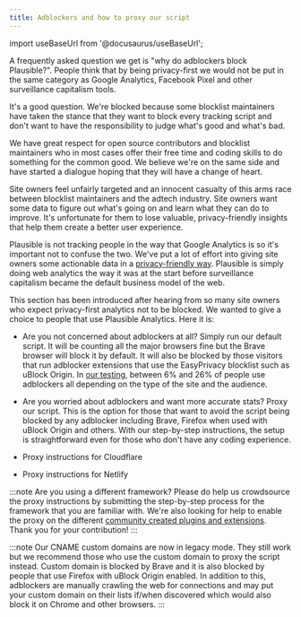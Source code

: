 ```yaml
---
title: Adblockers and how to proxy our script
---
```


import useBaseUrl from '@docusaurus/useBaseUrl';

A frequently asked question we get is "why do adblockers block Plausible?". People think that by being privacy-first we would not be put in the same category as Google Analytics, Facebook Pixel and other surveillance capitalism tools.

It's a good question. We're blocked because some blocklist maintainers have taken the stance that they want to block every tracking script and don't want to have the responsibility to judge what's good and what's bad.

We have great respect for open source contributors and blocklist maintainers who in most cases offer their free time and coding skills to do something for the common good. We believe we're on the same side and have started a dialogue hoping that they will have a change of heart.

Site owners feel unfairly targeted and an innocent casualty of this arms race between blocklist maintainers and the adtech industry. Site owners want some data to figure out what's going on and learn what they can do to improve. It's unfortunate for them to lose valuable, privacy-friendly insights that help them create a better user experience.

Plausible is not tracking people in the way that Google Analytics is so it's important not to confuse the two. We've put a lot of effort into giving site owners some actionable data in a [privacy-friendly way](https://plausible.io/privacy-focused-web-analytics). Plausible is simply doing web analytics the way it was at the start before surveillance capitalism became the default business model of the web.

This section has been introduced after hearing from so many site owners who expect privacy-first analytics not to be blocked. We wanted to give a choice to people that use Plausible Analytics. Here it is:

* Are you not concerned about adblockers at all? Simply run our default script. It will be counting all the major browsers fine but the Brave browser will block it by default. It will also be blocked by those visitors that run adblocker extensions that use the EasyPrivacy blocklist such as uBlock Origin. In [our testing](https://markosaric.com/google-analytics-blocking/), between 6% and 26% of people use adblockers all depending on the type of the site and the audience.

* Are you worried about adblockers and want more accurate stats? Proxy our script. This is the option for those that want to avoid the script being blocked by any adblocker including Brave, Firefox when used with uBlock Origin and others. With our step-by-step instructions, the setup is straightforward even for those who don't have any coding experience.

* Proxy instructions for Cloudflare

* Proxy instructions for Netlify

:::note
Are you using a different framework? Please do help us crowdsource the proxy instructions by submitting the step-by-step process for the framework that you are familiar with. We're also looking for help to enable the proxy on the different [community created plugins and extensions](integration-guides.md). Thank you for your contribution!
:::

:::note
Our CNAME custom domains are now in legacy mode. They still work but we recommend those who use the custom domain to proxy the script instead. Custom domain is blocked by Brave and it is also blocked by people that use Firefox with uBlock Origin enabled. In addition to this, adblockers are manually crawling the web for connections and may put your custom domain on their lists if/when discovered which would also block it on Chrome and other browsers.
:::
